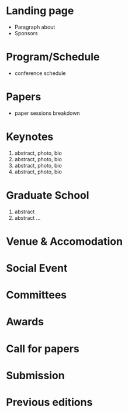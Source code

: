 # Landing page
  - Paragraph about
  - Sponsors

# Program/Schedule
  - conference schedule

# Papers 
  - paper sessions breakdown

# Keynotes
  1. abstract, photo, bio
  2. abstract, photo, bio
  3. abstract, photo, bio
  4. abstract, photo, bio

# Graduate School

  1. abstract 
  2. abstract 
  ...

# Venue & Accomodation

# Social Event

# Committees

# Awards 

# Call for papers

# Submission

# Previous editions

